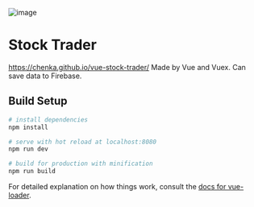![image](https://user-images.githubusercontent.com/837612/29829420-963d05c0-8d09-11e7-8986-6dbfd9d77a8d.png)

# Stock Trader

https://chenka.github.io/vue-stock-trader/
Made by Vue and Vuex. Can save data to Firebase.

## Build Setup

``` bash
# install dependencies
npm install

# serve with hot reload at localhost:8080
npm run dev

# build for production with minification
npm run build
```

For detailed explanation on how things work, consult the [docs for vue-loader](http://vuejs.github.io/vue-loader).

